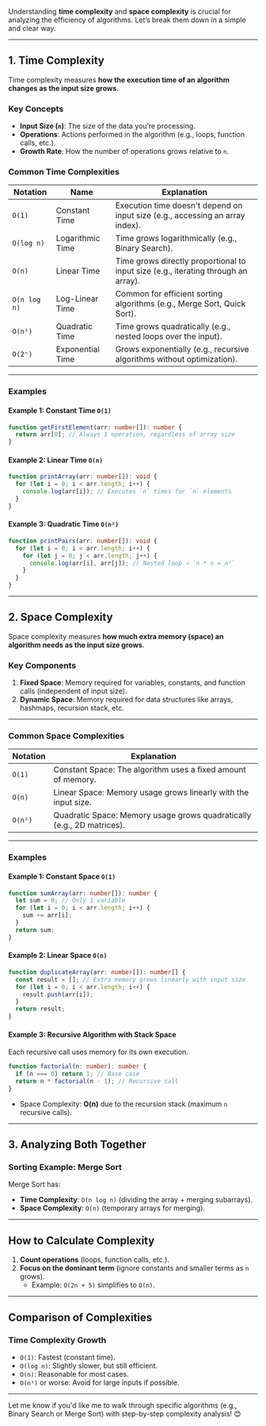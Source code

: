 Understanding **time complexity** and **space complexity** is crucial for analyzing the efficiency of algorithms. Let’s break them down in a simple and clear way.

---

## **1. Time Complexity**

Time complexity measures **how the execution time of an algorithm changes as the input size grows**.

### **Key Concepts**

- **Input Size (`n`)**: The size of the data you’re processing.
- **Operations**: Actions performed in the algorithm (e.g., loops, function calls, etc.).
- **Growth Rate**: How the number of operations grows relative to `n`.

### **Common Time Complexities**

| Notation     | Name             | Explanation                                                                        |
| ------------ | ---------------- | ---------------------------------------------------------------------------------- |
| `O(1)`       | Constant Time    | Execution time doesn't depend on input size (e.g., accessing an array index).      |
| `O(log n)`   | Logarithmic Time | Time grows logarithmically (e.g., Binary Search).                                  |
| `O(n)`       | Linear Time      | Time grows directly proportional to input size (e.g., iterating through an array). |
| `O(n log n)` | Log-Linear Time  | Common for efficient sorting algorithms (e.g., Merge Sort, Quick Sort).            |
| `O(n²)`      | Quadratic Time   | Time grows quadratically (e.g., nested loops over the input).                      |
| `O(2ⁿ)`      | Exponential Time | Grows exponentially (e.g., recursive algorithms without optimization).             |

---

### **Examples**

#### Example 1: Constant Time `O(1)`

```typescript
function getFirstElement(arr: number[]): number {
  return arr[0]; // Always 1 operation, regardless of array size
}
```

#### Example 2: Linear Time `O(n)`

```typescript
function printArray(arr: number[]): void {
  for (let i = 0; i < arr.length; i++) {
    console.log(arr[i]); // Executes `n` times for `n` elements
  }
}
```

#### Example 3: Quadratic Time `O(n²)`

```typescript
function printPairs(arr: number[]): void {
  for (let i = 0; i < arr.length; i++) {
    for (let j = 0; j < arr.length; j++) {
      console.log(arr[i], arr[j]); // Nested loop → `n * n = n²`
    }
  }
}
```

---

## **2. Space Complexity**

Space complexity measures **how much extra memory (space) an algorithm needs as the input size grows**.

### **Key Components**

1. **Fixed Space**: Memory required for variables, constants, and function calls (independent of input size).
2. **Dynamic Space**: Memory required for data structures like arrays, hashmaps, recursion stack, etc.

---

### **Common Space Complexities**

| Notation | Explanation                                                            |
| -------- | ---------------------------------------------------------------------- |
| `O(1)`   | Constant Space: The algorithm uses a fixed amount of memory.           |
| `O(n)`   | Linear Space: Memory usage grows linearly with the input size.         |
| `O(n²)`  | Quadratic Space: Memory usage grows quadratically (e.g., 2D matrices). |

---

### **Examples**

#### Example 1: Constant Space `O(1)`

```typescript
function sumArray(arr: number[]): number {
  let sum = 0; // Only 1 variable
  for (let i = 0; i < arr.length; i++) {
    sum += arr[i];
  }
  return sum;
}
```

#### Example 2: Linear Space `O(n)`

```typescript
function duplicateArray(arr: number[]): number[] {
  const result = []; // Extra memory grows linearly with input size
  for (let i = 0; i < arr.length; i++) {
    result.push(arr[i]);
  }
  return result;
}
```

#### Example 3: Recursive Algorithm with Stack Space

Each recursive call uses memory for its own execution.

```typescript
function factorial(n: number): number {
  if (n === 0) return 1; // Base case
  return n * factorial(n - 1); // Recursive call
}
```

- Space Complexity: **O(n)** due to the recursion stack (maximum `n` recursive calls).

---

## **3. Analyzing Both Together**

### Sorting Example: Merge Sort

Merge Sort has:

- **Time Complexity**: `O(n log n)` (dividing the array + merging subarrays).
- **Space Complexity**: `O(n)` (temporary arrays for merging).

---

## **How to Calculate Complexity**

1. **Count operations** (loops, function calls, etc.).
2. **Focus on the dominant term** (ignore constants and smaller terms as `n` grows).
   - Example: `O(2n + 5)` simplifies to `O(n)`.

---

## **Comparison of Complexities**

### Time Complexity Growth

- `O(1)`: Fastest (constant time).
- `O(log n)`: Slightly slower, but still efficient.
- `O(n)`: Reasonable for most cases.
- `O(n²)` or worse: Avoid for large inputs if possible.

---

Let me know if you'd like me to walk through specific algorithms (e.g., Binary Search or Merge Sort) with step-by-step complexity analysis! 😊
